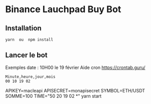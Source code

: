 # Binance Lauchpad Buy Bot

## Installation

```
yarn  ou  npm install
```

## Lancer le bot

Exemples date : 10H00 le 19 février
Aide cron https://crontab.guru/

```
Minute,heure,jour,mois
00 10 19 02
```

APIKEY=macleapi APISECRET=monapisecret SYMBOL=ETH/USDT SOMME=100 TIME="50 20 19 02 \*" yarn start

